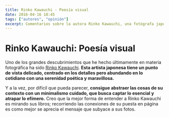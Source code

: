 ```yaml
---
title: Rinko Kawauchi - Poesía visual
date: 2016-04-16 18:45
tags: ["autores", "opinión"]
excerpt: Comentarios sobre la autora Rinko Kawauchi, una fotógrafa japones contemporánea centrada en el encanto de lo cotidiano.
---
```


# Rinko Kawauchi: Poesía visual

Uno de los grandes descubrimientos que he hecho últimamente en materia fotográfica ha sido [Rinko Kawauchi](http://www.rinkokawauchi.com). **Esta artista japonesa tiene un punto de vista delicado, centrado en los detalles pero abundando en lo cotidiano con una serenidad poética y maravillosa.**

<Photo name="rinko_kawauchi_life.jpg" alt="Un torso cubierto de moscas y el reflejo de la autora en una galeria" />

Y a la vez, por difícil que pueda parecer, **consigue abstraer las cosas de su contexto con un minimalismo cuidado, que busca captar lo esencial y atrapar lo efímero.** Creo que la mejor forma de entender a Rinko Kawauchi es mirando sus libros; recorriendo las conexiones de su puesta en página es como mejor se aprecia el mensaje que subyace a sus fotos.

<div class="flex flex-col">
<Photo class="my-3" name="rinko_kawauchi_6.jpg" alt="Un díptico de unos fuegos artificales en una playa frente a unas palomas sobrevolando un mar en el que se refleja la luz del sol" />

<Photo class="my-3" name="rinko_kawauchi_4.jpg" alt="Un díptico de un diamante atravesado por una luz que refracta un arcoiris sobre una superficie azulada frente a una gota de rocío sobre una hoja" />

<Photo class="my-3" name="rinko_kawauchi_5.jpg" alt="Un díptico de un bosque atravesado por una luz frente a una rana bebe sobre una mano" />

<Photo class="my-3" name="rinko_kawauchi_2.jpg" alt="Un díptico de una polilla borrosa frente a un primer plano de un ojo cuyas pestañas son lo único que está en foco" />

<Photo class="my-3" name="rinko_kawauchi_3.jpg" alt="Un díptico de la luz reflejada en un retrovisor de una moto frente a una rosa quemada por un flash" />

<Photo class="my-3" name="rinko_kawauchi_8.jpg" alt="Un díptico de el rocío sobre una tela de araña frente alguien saltando a una piscina" />

<Photo class="my-3" name="rinko_kawauchi_7.jpg" alt="Un díptico de un cigarrillo prendido frente a una bolsa de peces anaranjados" />
</div>

